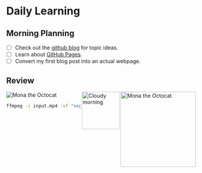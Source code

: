  # Daily Learning

 ## Morning Planning
 - [ ] Check out the [github blog](https://github.blog/) for topic ideas.
 - [ ] Learn about [GitHub Pages](https://skills.github.com/#first-day-on-github).
 - [ ] Convert my first blog post into an actual webpage.
 ## Review

<img alt="Mona the Octocat" src="https://octodex.github.com/images/original.png"
width="200" align="right">

![Mona the Octocat](https://octodex.github.com/images/original.png)
<img alt="Cloudy morning" src="https://octodex.github.com/images/cloud.jpg" width="100" align="right">

```bash
ffmpeg -i input.mp4 -vf "negate,hue=h=180,eq=contrast=1.2:saturation=1.1" output.mp4
```
